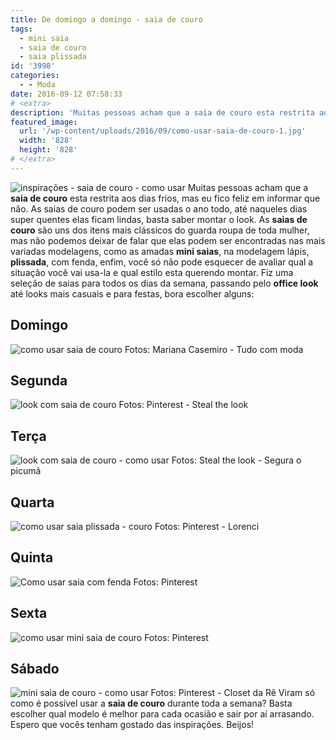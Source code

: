 ```yaml
---
title: De domingo a domingo - saia de couro
tags:
  - mini saia
  - saia de couro
  - saia plissada
id: '3998'
categories:
  - - Moda
date: 2016-09-12 07:58:33
# <extra>
description: 'Muitas pessoas acham que a saia de couro esta restrita aos dias frios, mas eu fico feliz em informar que não. As saias de couro podem ser usadas o ano todo, até naqueles dias super quentes elas ficam lindas, basta saber montar o look. As saias de couro são uns dos itens mais clássicos do guarda roupa de toda mulher, mas não podemos deixar de falar que elas podem ser encontradas nas mais variadas modelagens, como as amadas mini saias, na modelagem lápis, plissada, com fenda, enfim, você só não pode esquecer de avaliar qual a situação você vai usa-la e qual estilo esta querendo montar. Fiz uma seleção de saias para todos os dias da semana, passando pelo office look até looks mais casuais e para festas, bora escolher alguns: Domingo Segunda Terça Quarta Quinta Sexta Sábado Viram só &hellip;'
featured_image: 
  url: '/wp-content/uploads/2016/09/como-usar-saia-de-couro-1.jpg'
  width: '828'
  height: '828'
# </extra>
---
```


![inspirações - saia de couro - como usar](/wp-content/uploads/2016/09/como-usar-saia-de-couro-1.jpg) Muitas pessoas acham que a **saia de couro** esta restrita aos dias frios, mas eu fico feliz em informar que não. As saias de couro podem ser usadas o ano todo, até naqueles dias super quentes elas ficam lindas, basta saber montar o look. As **saias de couro** são uns dos itens mais clássicos do guarda roupa de toda mulher, mas não podemos deixar de falar que elas podem ser encontradas nas mais variadas modelagens, como as amadas **mini saias**, na modelagem lápis, **plissada**, com fenda, enfim, você só não pode esquecer de avaliar qual a situação você vai usa-la e qual estilo esta querendo montar. Fiz uma seleção de saias para todos os dias da semana, passando pelo **office look** até looks mais casuais e para festas, bora escolher alguns:

## Domingo

![como usar saia de couro](/wp-content/uploads/2016/09/look-com-saia-de-couro.jpg) Fotos: Mariana Casemiro - Tudo com moda

## Segunda

![look com saia de couro](/wp-content/uploads/2016/09/como-usar-saia-de-couro.jpg) Fotos: Pinterest - Steal the look

## Terça

![look com saia de couro - como usar](/wp-content/uploads/2016/09/office-look-saia-de-couro.jpg) Fotos: Steal the look - Segura o picumã

## Quarta

![como usar saia plissada - couro](/wp-content/uploads/2016/09/saia-de-couro-plissada.jpg) Fotos: Pinterest - Lorenci

## Quinta

![Como usar saia com fenda](/wp-content/uploads/2016/09/saia-de-couro-colorida-como-usar.jpg) Fotos: Pinterest

## Sexta

![como usar mini saia de couro](/wp-content/uploads/2016/09/Look-com-saia-de-couro.jpg) Fotos: Pinterest

## Sábado

![mini saia de couro - como usar](/wp-content/uploads/2016/09/saia-de-couro-como-usar-look.jpg) Fotos: Pinterest - Closet da Rê Viram só como é possível usar a **saia de couro** durante toda a semana? Basta escolher qual modelo é melhor para cada ocasião e sair por aí arrasando. Espero que vocês tenham gostado das inspirações. Beijos!
